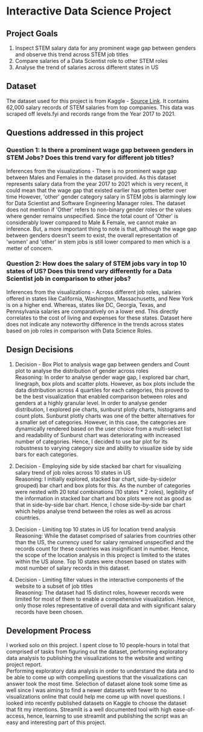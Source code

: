# Interactive Data Science Project

## Project Goals
1. Inspect STEM salary data for any prominent wage gap between genders and observe this trend across STEM job titles<br />
3. Compare salaries of a Data Scientist role to other STEM roles<br />
4. Analyse the trend of salaries across different states in US<br />

## Dataset
The dataset used for this project is from Kaggle - [Source Link](https://www.kaggle.com/jackogozaly/data-science-and-stem-salaries). It contains 62,000 salary records of STEM salaries from top companies. This data was scraped off levels.fyi and records range from the Year 2017 to 2021.


## Questions addressed in this project
### Question 1: Is there a prominent wage gap between genders in STEM Jobs? Does this trend vary for different job titles?
Inferences from the visualizations - There is no prominent wage gap between Males and Females in the dataset provided. As this dataset represents salary data from the year 2017 to 2021 which is very recent, it could mean that the wage gap that existed earlier has gotten better over time However, 'other' gender category salary in STEM jobs is alarmingly low for Data Scientist and Software Engineering Manager roles. The dataset does not mention if 'Other' refers to non-binary gender roles or the values where gender remains unspecified. Since the total count of 'Other' is considerably lower compared to Male & Female, we cannot make an inference. But, a more important thing to note is that, although the wage gap between genders doesn't seem to exist, the overall representation of 'women' and 'other' in stem jobs is still lower compared to men which is a metter of concern. 

### Question 2: How does the salary of STEM jobs vary in top 10 states of US? Does this trend vary differently for a Data Scientist job in comparison to other jobs?
Inferences from the visualizations - Across different job roles, salaries offered in states like California, Washington, Massachusetts, and New York is on a higher end. Whereas, states like DC, Georgia, Texas, and Pennsylvania salaries are comparatively on a lower end. This directly correlates to the cost of living and expenses for these states. Dataset here does not indicate any noteworthy difference in the trends across states based on job roles in comparison with Data Science Roles. 

## Design Decisions
1. Decision - Box Plot to analysis wage gap between genders and Count plot to analyse the distribution of gender across roles<br />
Reasoning: In order to analyse gender wage gap, I explored bar chart, linegraph, box plots and scatter plots. However, as box plots include the data distribution across 4 quartiles for each categories, this proved to be the best visualization that enabled comparison between roles and genders at a highly granular level. 
In order to analyse gender distribution, I explored pie charts, sunburst plotly charts, histograms and count plots. Sunburst plotly charts was one of the better alternatives for a smaller set of categories. However, in this case, the categories are dynamically rendered based on the user choice from a multi-select list and readability of Sunburst chart was deteriorating with increased number of categories. Hence, I decided to use bar plot for its robustness to varying category size and ability to visualize side by side bars for each categories. 

2. Decision - Employing side by side stacked bar chart for visualizing salary trend of job roles across 10 states in US<br />
Reasoning: I initially explored, stacked bar chart, side-by-side(or grouped) bar chart and box plots for this. As the number of categories were nested with 20 total combinations (10 states * 2 roles), legibility of the information in stacked bar chart and box plots were not as good as that in side-by-side bar chart. Hence, I chose side-by-side bar chart which helps analyse trend between the roles as well as across countries. 

3. Decision - Limiting top 10 states in US for location trend analysis<br />
Reasoning: While the dataset comprised of salaries from countries other than the US, the currency used for salary remained unspecified and the records count for these countries was insignificant in number. Hence, the scope of the location analysis in this project is limited to the states within the US alone. Top 10 states were chosen based on states with most number of salary records in this dataset. 

3. Decision - Limiting filter values in the interactive components of the website to a subset of job titles<br />
Reasoning: The dataset had 15 distinct roles, however records were limited for most of them to enable a compehensive visualization. Hence, only those roles representative of overall data and with significant salary records have been chosen.

## Development Process
I worked solo on this project. I spent close to 10 people-hours in total that comprised of tasks from figuring out the dataset, performing exploratory data analysis to publishing the visualizations to the website and writing project report. <br />
Performing exploratory data analysis in order to understand the data and to be able to come up with compelling questions that the visualizations can answer took the most time. Selection of dataset alone took some time as well since I was aiming to find a newer datasets with fewer to no visualizations online that could help me come up with novel questions. I looked into recently published datasets on Kaggle to choose the dataset that fit my intentions. Streamlit is a well documented tool with high ease-of-access, hence, learning to use streamlit and publishing the script was an easy and interesting part of this project. 
